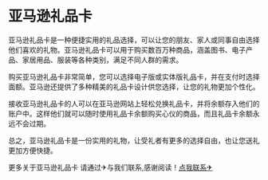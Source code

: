 # 亚马逊礼品卡

亚马逊礼品卡是一种便捷实用的礼品选择，可以让您的朋友、家人或同事自由选择他们喜欢的礼物。亚马逊礼品卡可以用于购买数百万种商品，涵盖图书、电子产品、家居用品、服装等各种类别，满足不同人群的需求。

购买亚马逊礼品卡非常简单，您可以选择电子版或实体版礼品卡，并在支付时选择面额。亚马逊还提供了多种精美的礼品卡设计供您选择，让您的礼物更加个性化。

接收亚马逊礼品卡的人可以在亚马逊网站上轻松兑换礼品卡，并将余额存入他们的账户中。这样他们就可以随时使用礼品卡余额购买心仪的商品，而且礼品卡余额永远不会过期。

总之，亚马逊礼品卡是一份实用的礼物，让受礼者有更多的选择自由，也让您送礼更加方便快捷。

更多关于亚马逊礼品卡 请通过✈与我们联系,感谢阅读！[点我联系✈](https://plus.G208.com)